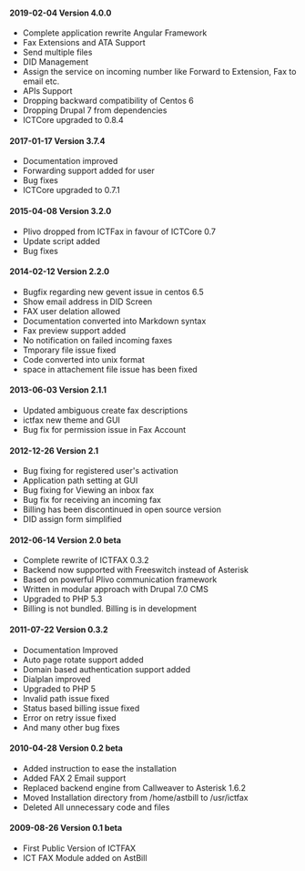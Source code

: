 #### 2019-02-04 Version 4.0.0

* Complete application rewrite Angular Framework
* Fax Extensions and ATA Support
* Send multiple files
* DID Management
* Assign the service on incoming number like Forward to Extension, Fax to email etc.
* APIs Support
* Dropping backward compatibility of Centos 6
* Dropping Drupal 7 from dependencies
* ICTCore upgraded to 0.8.4

#### 2017-01-17 Version 3.7.4

* Documentation improved
* Forwarding support added for user
* Bug fixes
* ICTCore upgraded to 0.7.1

#### 2015-04-08 Version 3.2.0

* Plivo dropped from ICTFax in favour of ICTCore 0.7
* Update script added
* Bug fixes

#### 2014-02-12 Version 2.2.0

* Bugfix regarding new gevent issue in centos 6.5
* Show email address in DID Screen
* FAX user delation allowed
* Documentation converted into Markdown syntax
* Fax preview support added
* No notification on failed incoming faxes
* Tmporary file issue fixed
* Code converted into unix format
* space in attachement file issue has been fixed

#### 2013-06-03 Version 2.1.1

* Updated ambiguous create fax descriptions
* ictfax new theme and GUI
* Bug fix for permission issue in Fax Account

#### 2012-12-26 Version 2.1

* Bug fixing for registered user's activation
* Application path setting at GUI
* Bug fixing for Viewing an inbox fax
* Bug fix for receiving an incoming fax
* Billing has been discontinued in open source version
* DID assign form simplified

#### 2012-06-14 Version 2.0 beta

* Complete rewrite of ICTFAX 0.3.2
* Backend now supported with Freeswitch instead of Asterisk
* Based on powerful Plivo communication framework
* Written in modular approach with Drupal 7.0 CMS
* Upgraded to PHP 5.3
* Billing is not bundled. Billing is in development

#### 2011-07-22 Version 0.3.2

* Documentation Improved
* Auto page rotate support added
* Domain based authentication support added
* Dialplan improved
* Upgraded to PHP 5
* Invalid path issue fixed
* Status based billing issue fixed
* Error on retry issue fixed
* And many other bug fixes

#### 2010-04-28 Version 0.2 beta

* Added instruction to ease the installation
* Added FAX 2 Email support
* Replaced backend engine from Callweaver to Asterisk 1.6.2
* Moved Installation directory from /home/astbill to /usr/ictfax
* Deleted All unnecessary code and files

#### 2009-08-26 Version 0.1 beta

* First Public Version of ICTFAX
* ICT FAX Module added on AstBill
